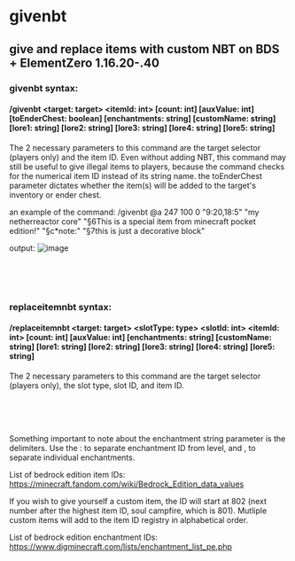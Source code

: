 # givenbt
## give and replace items with custom NBT on BDS + ElementZero 1.16.20-.40

### givenbt syntax:
#### /givenbt \<target: target\> \<itemId: int\> [count: int] [auxValue: int] [toEnderChest: boolean] [enchantments: string] [customName: string] [lore1: string] [lore2: string] [lore3: string] [lore4: string] [lore5: string]

The 2 necessary parameters to this command are the target selector (players only) and the item ID. Even without adding NBT, this command may still be useful to give illegal items to players, because the command checks for the numerical item ID instead of its string name. the toEnderChest parameter dictates whether the item(s) will be added to the target's inventory or ender chest.

an example of the command:
/givenbt @a 247 100 0 "9:20,18:5" "my netherreactor core" "§6This is a special item from minecraft pocket edition!" "§c*note:" "§7this is just a decorative block"

output:
![image](https://user-images.githubusercontent.com/63216972/124373843-bbb7af00-dc4a-11eb-9139-09d55c2f0303.png)
  
<br/><br/><br/>
  
### replaceitemnbt syntax:
#### /replaceitemnbt \<target: target\> \<slotType: type\> \<slotId: int\> \<itemId: int\> [count: int] [auxValue: int] [enchantments: string] [customName: string] [lore1: string] [lore2: string] [lore3: string] [lore4: string] [lore5: string]

The 2 necessary parameters to this command are the target selector (players only), the slot type, slot ID, and item ID.
  
<br/><br/><br/>
  
Something important to note about the enchantment string parameter is the delimiters. Use the : to separate enchantment ID from level, and , to separate individual enchantments.

List of bedrock edition item IDs:
https://minecraft.fandom.com/wiki/Bedrock_Edition_data_values

If you wish to give yourself a custom item, the ID will start at 802 (next number after the highest item ID, soul campfire, which is 801). Mutliple custom items will add to the item ID registry in alphabetical order.

List of bedrock edition enchantment IDs:
https://www.digminecraft.com/lists/enchantment_list_pe.php
